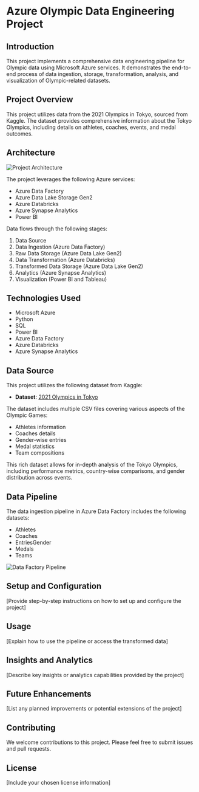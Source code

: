 # Azure Olympic Data Engineering Project

## Introduction
This project implements a comprehensive data engineering pipeline for Olympic data using Microsoft Azure services. It demonstrates the end-to-end process of data ingestion, storage, transformation, analysis, and visualization of Olympic-related datasets.

## Project Overview
This project utilizes data from the 2021 Olympics in Tokyo, sourced from Kaggle. The dataset provides comprehensive information about the Tokyo Olympics, including details on athletes, coaches, events, and medal outcomes.

## Architecture
![Project Architecture](https://github.com/rohitaragde/azure-de-olampics-data/blob/master/architecture.png)

The project leverages the following Azure services:
- Azure Data Factory
- Azure Data Lake Storage Gen2
- Azure Databricks
- Azure Synapse Analytics
- Power BI

Data flows through the following stages:
1. Data Source
2. Data Ingestion (Azure Data Factory)
3. Raw Data Storage (Azure Data Lake Gen2)
4. Data Transformation (Azure Databricks)
5. Transformed Data Storage (Azure Data Lake Gen2)
6. Analytics (Azure Synapse Analytics)
7. Visualization (Power BI and Tableau)

## Technologies Used
- Microsoft Azure
- Python
- SQL
- Power BI
- Azure Data Factory
- Azure Databricks
- Azure Synapse Analytics

## Data Source
This project utilizes the following dataset from Kaggle:

- **Dataset**: [2021 Olympics in Tokyo](https://www.kaggle.com/datasets/arjunprasadsarkhel/2021-olympics-in-tokyo)

The dataset includes multiple CSV files covering various aspects of the Olympic Games:
- Athletes information
- Coaches details
- Gender-wise entries
- Medal statistics
- Team compositions

This rich dataset allows for in-depth analysis of the Tokyo Olympics, including performance metrics, country-wise comparisons, and gender distribution across events.

## Data Pipeline
The data ingestion pipeline in Azure Data Factory includes the following datasets:
- Athletes
- Coaches
- EntriesGender
- Medals
- Teams

![Data Factory Pipeline](https://github.com/rohitaragde/azure-de-olampics-data/blob/master/data_ingestion_pipeline.png)

## Setup and Configuration
[Provide step-by-step instructions on how to set up and configure the project]

## Usage
[Explain how to use the pipeline or access the transformed data]

## Insights and Analytics
[Describe key insights or analytics capabilities provided by the project]

## Future Enhancements
[List any planned improvements or potential extensions of the project]

## Contributing
We welcome contributions to this project. Please feel free to submit issues and pull requests.

## License
[Include your chosen license information]
